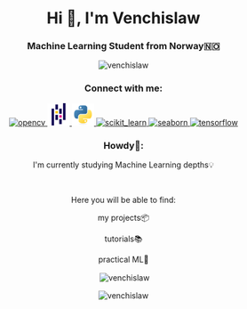<h1 align="center">Hi 👋, I'm Venchislaw</h1>
<h3 align="center">Machine Learning Student from Norway🇳🇴</h3>

<p align="center"> <img src="https://komarev.com/ghpvc/?username=venchislaw&label=Profile%20views&color=0e75b6&style=flat" alt="venchislaw" /> </p>

<h3 align="center">Connect with me:</h3>
<p align="center">
</p>

<p align="center"> <a href="https://opencv.org/" target="_blank" rel="noreferrer"> <img src="https://www.vectorlogo.zone/logos/opencv/opencv-icon.svg" alt="opencv" width="40" height="40"/> </a> <a href="https://pandas.pydata.org/" target="_blank" rel="noreferrer"> <img src="https://raw.githubusercontent.com/devicons/devicon/2ae2a900d2f041da66e950e4d48052658d850630/icons/pandas/pandas-original.svg" alt="pandas" width="40" height="40"/> </a> <a href="https://www.python.org" target="_blank" rel="noreferrer"> <img src="https://raw.githubusercontent.com/devicons/devicon/master/icons/python/python-original.svg" alt="python" width="40" height="40"/> </a> <a href="https://scikit-learn.org/" target="_blank" rel="noreferrer"> <img src="https://upload.wikimedia.org/wikipedia/commons/0/05/Scikit_learn_logo_small.svg" alt="scikit_learn" width="40" height="40"/> </a> <a href="https://seaborn.pydata.org/" target="_blank" rel="noreferrer"> <img src="https://seaborn.pydata.org/_images/logo-mark-lightbg.svg" alt="seaborn" width="40" height="40"/> </a> <a href="https://www.tensorflow.org" target="_blank" rel="noreferrer"> <img src="https://www.vectorlogo.zone/logos/tensorflow/tensorflow-icon.svg" alt="tensorflow" width="40" height="40"/> </a> </p>
<h3 align="center">Howdy🧐:</h3>
<p align='center'>I'm currently studying Machine Learning depths💡</p><br>
<p align='center'>Here you will be able to find:</p>
<p align='center'>    my projects📦</p>
<p align='center'>    tutorials📚</p>
<p align='center'>    practical ML🤖</p>

<p align="center">&nbsp;<img align="center" src="https://github-readme-stats.vercel.app/api?username=venchislaw&show_icons=true&locale=en" alt="venchislaw" /></p>

<p align="center"><img align="center" src="https://github-readme-streak-stats.herokuapp.com/?user=venchislaw&" alt="venchislaw" /></p>

